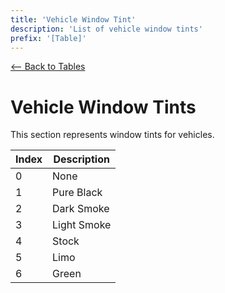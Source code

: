 ```yaml
---
title: 'Vehicle Window Tint'
description: 'List of vehicle window tints'
prefix: '[Table]'
---
```


[<-- Back to Tables](./README.md)

# Vehicle Window Tints

This section represents window tints for vehicles.

| Index | Description |
| ----- | ----------- |
| 0     | None        |
| 1     | Pure Black  |
| 2     | Dark Smoke  |
| 3     | Light Smoke |
| 4     | Stock       |
| 5     | Limo        |
| 6     | Green       |
